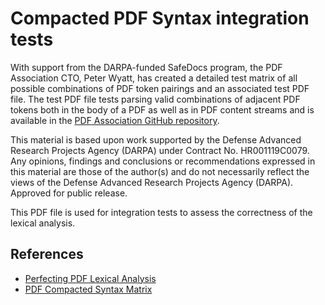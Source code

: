 # Compacted PDF Syntax integration tests

With support from the DARPA-funded SafeDocs program, the PDF Association CTO, Peter Wyatt, has created a detailed test matrix of all possible combinations of PDF token pairings and an associated test PDF file. The test PDF file tests parsing valid combinations of adjacent PDF tokens both in the body of a PDF as well as in PDF content streams and is available in the [PDF Association GitHub repository](https://github.com/pdf-association/safedocs/tree/main/CompactedSyntax).

This material is based upon work supported by the Defense Advanced Research Projects Agency (DARPA) under Contract No. HR001119C0079. Any opinions, findings and conclusions or recommendations expressed in this material are those of the author(s) and do not necessarily reflect the views of the Defense Advanced Research Projects Agency (DARPA). Approved for public release.

This PDF file is used for integration tests to assess the correctness of the lexical analysis.

## References

- [Perfecting PDF Lexical Analysis](https://pdfa.org/perfecting-pdf-lexical-analysis/)
- [PDF Compacted Syntax Matrix](https://github.com/pdf-association/safedocs/blob/a6fd37308c91a0d2c17ebcace970367181bc0da7/CompactedSyntax/CompactedPDFSyntaxMatrix.pdf)